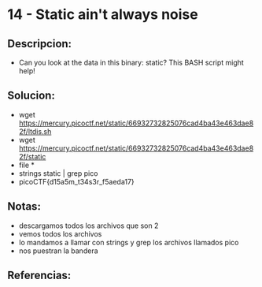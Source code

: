 # 14 - Static ain't always noise

## Descripcion:
* Can you look at the data in this binary: static? This BASH script might help!

## Solucion:
* wget https://mercury.picoctf.net/static/66932732825076cad4ba43e463dae82f/ltdis.sh
* wget https://mercury.picoctf.net/static/66932732825076cad4ba43e463dae82f/static
* file *
* strings static | grep pico
* picoCTF{d15a5m_t34s3r_f5aeda17}

## Notas:
* descargamos todos los archivos que son 2
* vemos todos los archivos
* lo mandamos a llamar con strings y grep los archivos llamados pico
* nos puestran la bandera

## Referencias:
